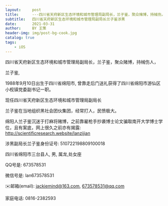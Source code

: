 ```yaml
---
layout:     post
title:      ---四川省天府新区生态环境和城市管理局副局长，兰子鉴，聚众赌博，持械伤人---
subtitle:   四川省天府新区生态环境和城市管理局副局长兰子鉴涉黑
date:       2021-03-31
author:     BY 王策
header-img: img/post-bg-cook.jpg
catalog: true
tags:
    - iOS
---
```





四川省天府新区生态环境和城市管理局副局长，兰子鉴，聚众赌博，持械伤人， 


兰子鉴, 

1988年9月10日出生于四川省绵阳市, 曾靠走后门送礼获得了四川省绵阳市游仙区小枧镇党委副书记一职。

现任四川省天府新区生态环境和城市管理局副局长


兰子鉴在当地组织黑社会团伙集团，经常打人，民愤极大。

绵阳人兰子鉴沉迷于打麻将赌博，之前靠雇枪手抄袭博士论文骗取南开大学博士学位，且有案底，网上很久之前亦有揭露: 
http://scientificresearch.website/lanzijian


涉黑副局长兰子鉴身份证号: 510722198809100018

四川省绵阳市三台县人, 男, 属龙,处女座

QQ号是: 673578531

微信号是: lan673578531

✉️邮箱(email):  jackiemind@163.com, 673578531@qq.com

家庭电话: 0816-2382593


